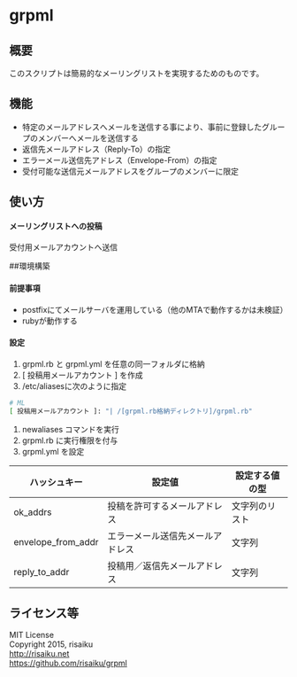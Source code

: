 grpml
======

## 概要
このスクリプトは簡易的なメーリングリストを実現するためのものです。

## 機能
* 特定のメールアドレスへメールを送信する事により、事前に登録したグループのメンバーへメールを送信する
* 返信先メールアドレス（Reply-To）の指定
* エラーメール送信先アドレス（Envelope-From）の指定
* 受付可能な送信元メールアドレスをグループのメンバーに限定

## 使い方
#### メーリングリストへの投稿
受付用メールアカウントへ送信

##環境構築
#### 前提事項
* postfixにてメールサーバを運用している（他のMTAで動作するかは未検証）
* rubyが動作する

#### 設定
1. grpml.rb と grpml.yml を任意の同一フォルダに格納
1. [ 投稿用メールアカウント ] を作成
1. /etc/aliasesに次のように指定

  ```sh
  # ML 
  [ 投稿用メールアカウント ]: "| /[grpml.rb格納ディレクトリ]/grpml.rb"
  ```
1. newaliases コマンドを実行
1. grpml.rb に実行権限を付与
1. grpml.yml を設定

  | ハッシュキー | 設定値 | 設定する値の型 |
  | --- | --- | --- |
  | ok\_addrs | 投稿を許可するメールアドレス | 文字列のリスト |
  | envelope\_from\_addr | エラーメール送信先メールアドレス | 文字列 |
  | reply\_to\_addr | 投稿用／返信先メールアドレス | 文字列 |

## ライセンス等
MIT License  
Copyright 2015, risaiku  
http://risaiku.net  
https://github.com/risaiku/grpml

